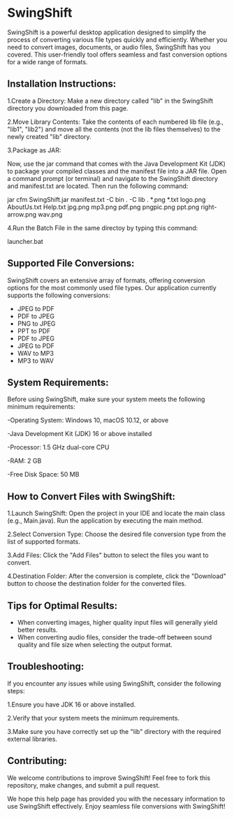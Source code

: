 # SwingShift

SwingShift is a powerful desktop application designed to simplify the process of converting various file types quickly and efficiently. Whether you need to convert images, documents, or audio files, SwingShift has you covered. This user-friendly tool offers seamless and fast conversion options for a wide range of formats.

## Installation Instructions:

1.Create a Directory: Make a new directory called "lib" in the SwingShift directory you downloaded from this page.

2.Move Library Contents: Take the contents of each numbered lib file (e.g., "lib1", "lib2") and move all the contents (not the lib files themselves) to the newly created "lib" directory.

3.Package as JAR:

Now, use the jar command that comes with the Java Development Kit (JDK) to package your compiled classes and the manifest file into a JAR file. Open a command prompt (or terminal) and navigate to the SwingShift directory and manifest.txt are located. Then run the following command:

jar cfm SwingShift.jar manifest.txt -C bin . -C lib . *.png *.txt logo.png AboutUs.txt Help.txt jpg.png mp3.png pdf.png pngpic.png ppt.png right-arrow.png wav.png

  
4.Run the Batch File in the same directoy by typing this command:

launcher.bat

## Supported File Conversions:

SwingShift covers an extensive array of formats, offering conversion options for the most commonly used file types. Our application currently supports the following conversions:

- JPEG to PDF
- PDF to JPEG
- PNG to JPEG
- PPT to PDF
- PDF to JPEG
- JPEG to PDF
- WAV to MP3
- MP3 to WAV

## System Requirements:

Before using SwingShift, make sure your system meets the following minimum requirements:

-Operating System: Windows 10, macOS 10.12, or above

-Java Development Kit (JDK) 16 or above installed

-Processor: 1.5 GHz dual-core CPU

-RAM: 2 GB

-Free Disk Space: 50 MB

## How to Convert Files with SwingShift:

1.Launch SwingShift: Open the project in your IDE and locate the main class (e.g., Main.java). Run the application by executing the main method.

2.Select Conversion Type: Choose the desired file conversion type from the list of supported formats.

3.Add Files: Click the "Add Files" button to select the files you want to convert.

4.Destination Folder: After the conversion is complete, click the "Download" button to choose the destination folder for the converted files.

## Tips for Optimal Results:

- When converting images, higher quality input files will generally yield better results.
- When converting audio files, consider the trade-off between sound quality and file size when selecting the output format.

## Troubleshooting:

If you encounter any issues while using SwingShift, consider the following steps:

1.Ensure you have JDK 16 or above installed.

2.Verify that your system meets the minimum requirements.

3.Make sure you have correctly set up the "lib" directory with the required external libraries.

## Contributing:

We welcome contributions to improve SwingShift! Feel free to fork this repository, make changes, and submit a pull request.

We hope this help page has provided you with the necessary information to use SwingShift effectively. Enjoy seamless file conversions with SwingShift!

